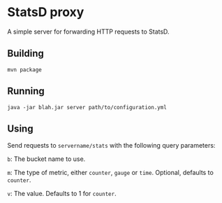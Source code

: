 StatsD proxy
=================

A simple server for forwarding HTTP requests to StatsD.


## Building

    mvn package

## Running

	java -jar blah.jar server path/to/configuration.yml

## Using

Send requests to `servername/stats` with the following query parameters:

`b`: The bucket name to use.

`m`: The type of metric, either `counter`, `gauge` or `time`. Optional, defaults to `counter`.

`v`: The value. Defaults to 1 for `counter`.